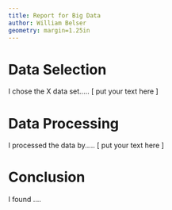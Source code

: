 ```yaml
---
title: Report for Big Data
author: William Belser
geometry: margin=1.25in
---
```

# Data Selection
I chose the X data set..... [ put your text here ]
# Data Processing
I processed the data by..... [ put your text here ]
# Conclusion
I found ....
